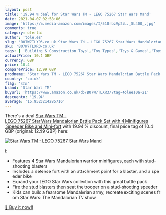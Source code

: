 ```yaml
---
layout: post
title: '19.94 % deal for Star Wars TM - LEGO 75267 Star Wars Mand'
date: 2021-04-07 02:58:06
image: 'https://m.media-amazon.com/images/I/518rbzVp2iL._SL400_.jpg'
comments: true
category: ofertas
author: 'tole.es'
slug: 'B07W7TLXR3-co.uk Star Wars TM - LEGO 75267 Star Wars Mandalorian Battle...'
sku: 'B07W7TLXR3-co.uk'
tags: [ 'Building & Construction Toys','Toy Types','Toys & Games','Toys Store','lego','star wars tm', ]
actualPrice: 10.4 GBP
currency: GBP
price: 10.4
comparePrice: 12.99 GBP
prodname: 'Star Wars TM - LEGO 75267 Star Wars Mandalorian Battle Pack Set with 4 Minifigures  Speeder Bike and Mini-fort'
country: 'co.uk'
flag: '🇬🇧'
brand: 'Star Wars TM'
buyurl: 'https://www.amazon.co.uk/dp/B07W7TLXR3/?tag=tolees0a-21'
descuento: '19.94'
average: '15.9523214285716'
---
```


There's a deal [Star Wars TM - LEGO 75267 Star Wars Mandalorian Battle Pack Set with 4 Minifigures  Speeder Bike and Mini-fort](https://www.amazon.co.uk/dp/B07W7TLXR3/?tag=tolees0a-21)  with  19.94 % discount, final price tag of  10.4 GBP (original: 12.99 GBP) here:

[![Star Wars TM - LEGO 75267 Star Wars Mand](https://m.media-amazon.com/images/I/518rbzVp2iL._SL400_.jpg)](https://www.amazon.co.uk/dp/B07W7TLXR3/?tag=tolees0a-21)

ℹ️:

- Features 4 Star Wars Mandalorian warrior minifigures, each with stud-shooting blasters
- Includes a defense fort with an attachment point for a blaster, and a speeder bike
- Expand your LEGO Star Wars collection with this great battle pack
- Fire the stud blasters then seat the trooper on a stud-shooting speeder
- Kids can build a fearsome Mandalorian army, recreate exciting scenes from Star Wars: The Mandalorian TV show

[🛒 Buy it now!!](https://www.amazon.co.uk/dp/B07W7TLXR3/?tag=tolees0a-21)
